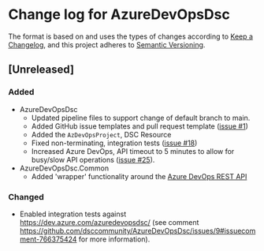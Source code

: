# Change log for AzureDevOpsDsc

The format is based on and uses the types of changes according to [Keep a Changelog](https://keepachangelog.com/en/1.0.0/),
and this project adheres to [Semantic Versioning](https://semver.org/spec/v2.0.0.html).

## [Unreleased]

### Added

- AzureDevOpsDsc
  - Updated pipeline files to support change of default branch to main.
  - Added GitHub issue templates and pull request template
  ([issue #1](https://github.com/dsccommunity/AzureDevOpsDsc/issues/1))
  - Added the `AzDevOpsProject`, DSC Resource
  - Fixed non-terminating, integration tests ([issue #18](https://github.com/dsccommunity/AzureDevOpsDsc/issues/18))
  - Increased Azure DevOps, API timeout to 5 minutes to allow for busy/slow API
    operations ([issue #25](https://github.com/dsccommunity/AzureDevOpsDsc/issues/25)).
- AzureDevOpsDsc.Common
  - Added 'wrapper' functionality around the [Azure DevOps REST API](https://docs.microsoft.com/en-us/rest/api/azure/devops/)

### Changed

- Enabled integration tests against https://dev.azure.com/azuredevopsdsc/ (see
  comment https://github.com/dsccommunity/AzureDevOpsDsc/issues/9#issuecomment-766375424
  for more information).
